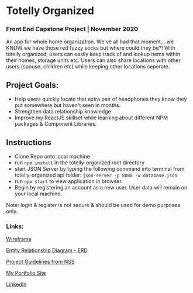 # Totelly Organized
### Front End Capstone Project | November 2020
An app for whole home organization. We've all had that moment... we KNOW we have those red fuzzy socks but where could they be?! With totelly organized, users can easily keep track of and lookup items within their homes, storage units etc. Users can also share locations with other users (spouse, children etc) while keeping other locations seperate. 

## Project Goals: 
* Help users quickly locate that extra pair of headphones they know they put somewhere but haven't seen in months.
* Strengthen data relationship knowledge
* Improve my ReactJS skillset while learning about different NPM packages & Component Libraries. 

## Instructions
* Clone Repo onto local machine
* run `npm install` in the totelly-organized root directory
* start JSON Server by typing the following command into terminal from totelly-organized api folder: `json-server -p 8088 -w database.json`
* run `npm start` to view application in browser. 
* Begin by registering an account as a new user. User data will remain on your local machine. 

Note: login & register is not secure & should be used for demo purposes only. 

### Links:
[Wireframe](https://miro.com/app/board/o9J_kjRTY1c=/)


[Entity Relationship Diagram - ERD](https://lucid.app/lucidchart/invitations/accept/f2d2abad-a052-4a29-9136-965118759ce9)


[Project Guidelines from NSS](https://github.com/nss-day-cohort-43/Capstone-Time-Getting-Started)


[My Portfolio Site](http://ember-parr.github.io/)


[LinkedIn](www.linkedin.com/in/emberparr)



